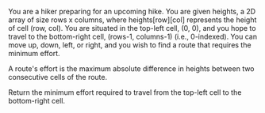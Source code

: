You are a hiker preparing for an upcoming hike. You are given heights, a 2D array of size rows x columns, 
where heights[row][col] represents the height of cell (row, col). You are situated in the top-left cell, (0, 0), 
and you hope to travel to the bottom-right cell, (rows-1, columns-1) (i.e., 0-indexed). You can move up, down, 
left, or right, and you wish to find a route that requires the minimum effort.

A route's effort is the maximum absolute difference in heights between two consecutive cells of the route.

Return the minimum effort required to travel from the top-left cell to the bottom-right cell.
